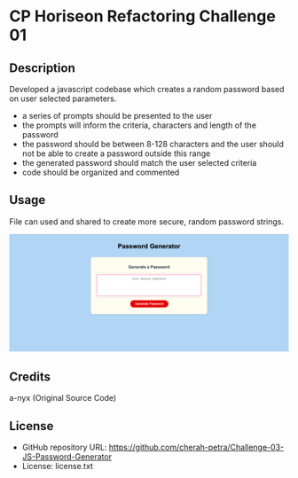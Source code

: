 
# CP Horiseon Refactoring Challenge 01

## Description

Developed a javascript codebase which creates a random password based on user selected parameters. 

- a series of prompts should be presented to the user
- the prompts will inform the criteria, characters and length of the password
- the password should be between 8-128 characters and the user should not be able to create a password outside this range
- the generated password should match the user selected criteria
- code should be organized and commented


## Usage

File can used and shared to create more secure, random password strings. 

![Password Generator Screenshot](./assets/img/screencapture-127-0-0-1-5501-index-html-2023-04-02-16_33_14.png)

## Credits

a-nyx (Original Source Code)

## License

- GitHub repository URL: https://github.com/cherah-petra/Challenge-03-JS-Password-Generator
- License: license.txt




